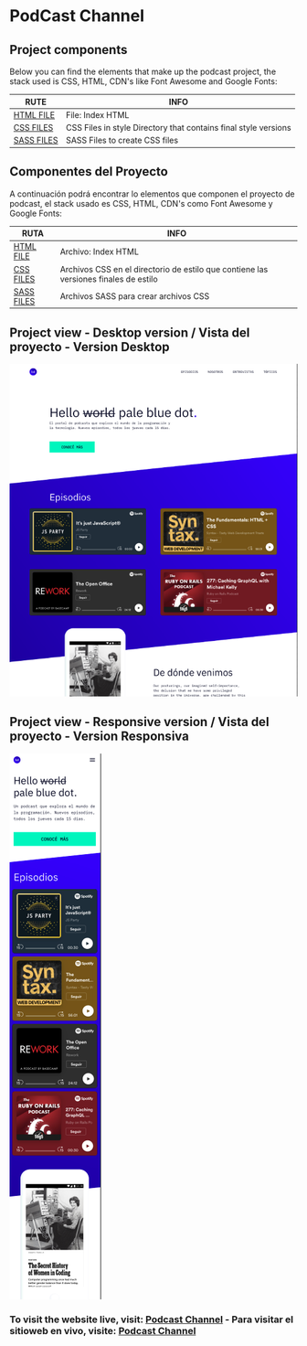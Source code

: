 # PodCast Channel

## Project components

Below you can find the elements that make up the podcast project, the stack used is CSS, HTML, CDN's like Font Awesome and Google Fonts:

|     RUTE                                       | INFO                        |
|------------------------------------------------|-----------------------------|
|[HTML FILE](https://bit.ly/3hliVER)             |File: Index HTML             |
|[CSS FILES](https://bit.ly/3ocwOGS)             |CSS Files in style Directory that contains final style versions  |
|[SASS FILES](https://bit.ly/33GfoZB)            |SASS Files to create CSS files|



## Componentes del Proyecto

A continuación podrá encontrar lo elementos que componen el proyecto de podcast, el stack usado es CSS, HTML, CDN's como Font Awesome y Google Fonts:

|     RUTA                                       | INFO                        |
|------------------------------------------------|-----------------------------|
|[HTML FILE](https://bit.ly/3hliVER)             |Archivo: Index HTML             |
|[CSS FILES](https://bit.ly/3ocwOGS)             |Archivos CSS en el directorio de estilo que contiene las versiones finales de estilo  |
|[SASS FILES](https://bit.ly/33GfoZB)            |Archivos SASS para crear archivos CSS|



## Project view - Desktop version / Vista del proyecto - Version Desktop

![Podcast Desktop Version](https://github.com/davidcastellanos/davidcastellanos.github.io/blob/master/readme_files/podcast_webView.png)


## Project view - Responsive version / Vista del proyecto - Version Responsiva

![Podcast Responsive Version](https://github.com/davidcastellanos/davidcastellanos.github.io/blob/master/readme_files/podcast_responsiveView_.png)


### To visit the website live, visit: [Podcast Channel](https://davidcastellanos.github.io/) - Para visitar el sitioweb en vivo, visite: [Podcast Channel](https://davidcastellanos.github.io/)

